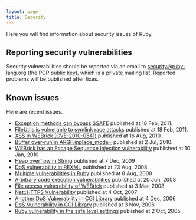```yaml
---
layout: page
title: Security
---
```


Here you will find information about security issues of Ruby.

## Reporting security vulnerabilities

Security vulnerabilities should be reported via an email to
security@ruby-lang.org ([the PGP public key](/security.asc)), which is a
private mailing list. Reported problems will be published after fixes.

## Known issues

Here are recent issues.

* [Exception methods can bypass $SAFE](/en/news/2011/02/18/exception-methods-can-bypass-safe/) published at 18 Feb, 2011.
* [FileUtils is vulnerable to symlink race attacks](/en/2011/02/18/fileutils-is-vulnerable-to-symlink-race-attacks/) published at 18
  Feb, 2011.
* [XSS in WEBrick (CVE-2010-0541)](/en/news/2010/08/16/xss-in-webrick-cve-2010-0541/) published at 16 Aug, 2010.
* [Buffer over-run in ARGF.inplace\_mode=](/en/2010/07/02/ruby-1-9-1-p429-is-released/) published at 2 Jul, 2010.
* [WEBrick has an Escape Sequence Injection vulnerability](/en/news/2010/01/10/webrick-escape-sequence-injection/) published
  at 10 Jan, 2010
* [Heap overflow in String](/en/news/2009/12/07/heap-overflow-in-string/) published at 7 Dec, 2009
* [DoS vulnerability in REXML](/en/news/2008/08/23/dos-vulnerability-in-rexml/) published at
  23 Aug, 2008
* [Multiple vulnerabilities in Ruby](/en/news/2008/08/08/multiple-vulnerabilities-in-ruby/) published
  at 8 Aug, 2008
* [Arbitrary code execution vulnerabilities](/en/news/2008/06/20/arbitrary-code-execution-vulnerabilities/)
  published at 20 Jun, 2008
* [File access vulnerability of WEBrick](/en/news/2008/03/03/webrick-file-access-vulnerability/)
  published at 3 Mar, 2008
* [Net::HTTPS Vulnerability](/en/news/2007/10/04/net-https-vulnerability/) published
  at 4 Oct, 2007
* [Another DoS Vulnerability in CGI Library](/en/news/2006/12/04/another-dos-vulnerability-in-cgi-library/)
  published at 4 Dec, 2006
* [DoS Vulnerability in CGI Library](/en/news/2006/11/03/CVE-2006-5467/)
  published at 3 Nov, 2006
* [Ruby vulnerability in the safe level settings](/en/news/2005/10/03/ruby-vulnerability-in-the-safe-level-settings/)
  published at 2 Oct, 2005
